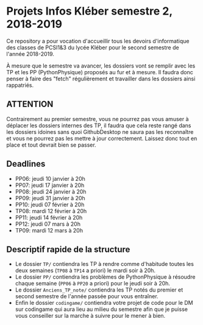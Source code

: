 Projets Infos Kléber semestre 2, 2018-2019
==========================================

Ce repository a pour vocation d'accueillir tous les devoirs d'informatique
des classes de PCSI1&3 du lycée Kléber pour le second semestre de l'année 2018-2019.

À mesure que le semestre va avancer, les dossiers vont se remplir avec les TP 
et les PP (PythonPhysique) proposés au fur et à mesure. Il faudra donc penser à faire des
"fetch" régulièrement et travailler dans les dossiers ainsi rappatriés.

**ATTENTION**
-------------

Contrairement au premier semestre, vous ne pourrez pas vous amuser à déplacer 
les dossiers internes des TP, il faudra que cela reste rangé dans les dossiers 
idoines sans quoi GithubDesktop ne saura pas les reconnaître et vous ne 
pourrez pas les mettre à jour correctement. Laissez donc tout en place et tout 
devrait bien se passer.

Deadlines
---------

* PP06: jeudi 10 janvier à 20h
* PP07: jeudi 17 janvier à 20h
* PP08: jeudi 24 janvier à 20h
* PP09: jeudi 31 janvier à 20h
* PP10: jeudi 07 février à 20h
* TP08: mardi 12 février à 20h
* PP11: jeudi 14 février à 20h
* PP12: jeudi 07 mars à 20h
* TP09: mardi 12 mars à 20h

Descriptif rapide de la structure
---------------------------------

* Le dossier `TP/` contiendra les TP à rendre comme d'habitude toutes les deux 
  semaines (`TP08` à `TP14` a priori) le mardi soir à 20h.
* Le dossier `PP/` contiendra les problèmes de PythonPhysique à résoudre 
  chaque semaine (`PP06` à `PP20` a priori) pour le jeudi soir à 20h.
* Le dossier `Anciens_TP_note/` contiendra les TP notés du premier et second 
  semestre de l'année passée pour vous entraîner.
* Enfin le dossier `codingame/` contiendra votre projet de code pour le DM sur
  codingame qui aura lieu au milieu du semestre afin que je puisse vous conseiller
  sur la marche à suivre pour le mener à bien.
